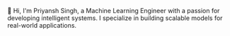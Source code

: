 👋 Hi, I'm Priyansh Singh, a Machine Learning Engineer with a passion for developing intelligent systems. I specialize in building scalable models for real-world applications.

  
<!---
priyanshsingh11/priyanshsingh11 is a ✨ special ✨ repository because its `README.md` (this file) appears on your GitHub profile.
You can click the Preview link to take a look at your changes.
--->
